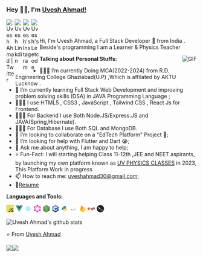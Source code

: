  ### Hey 👋🏽, I'm [Uvesh Ahmad!](https://linktr.ee/uveshahmad) 

<a href="https://twitter.com/Uvesh19251156">
  <img align="left" alt="Uvesh Ahmad | Twitter" width="22px" src="https://cdn.jsdelivr.net/npm/simple-icons@v3/icons/twitter.svg" />
</a>
<a href="https://www.linkedin.com/in/uvesh-ahmad-a04b621a5/">
  <img align="left" alt="Uvesh Linkdin" width="22px" src="https://cdn.jsdelivr.net/npm/simple-icons@v3/icons/linkedin.svg" />
</a>
<a href="https://www.instagram.com/uveshahmad30/">
  <img align="left" alt="Uvesh's Instagram" width="22px" src="https://cdn.jsdelivr.net/npm/simple-icons@v3/icons/instagram.svg" />
</a>
<a href="https://leetcode.com/UveshAhmad30/">
  <img align="left" alt="Uvesh's Leetcode" width="22px" src="https://cdn.jsdelivr.net/npm/simple-icons@v3/icons/leetcode.svg" />
</a>
 

<br />
<br />

Hi, I'm Uvesh Ahmad, a Full Stack Developer 🚀 from India . Beside's programming I am a Learner & Physics Teacher 

  <img align="right" alt="GIF" src="https://media.giphy.com/media/836HiJc7pgzy8iNXCn/giphy.gif" />
  
**Talking about Personal Stuffs:**

- 👨🏽‍💻 I’m currently Doing MCA(2022-2024) from R.D. Engineering College Ghaziabad(U.P) ,Which is affilated by AKTU Lucknow .
- 🌱 I’m currently learning Full Stack Web Development and improving problem solving skills (DSA)  in JAVA Programming Language  ; 
- 👨🏽‍💻 I use HTML5 , CSS3 , JavaScript , Tailwind CSS , React Js for Frontend.
- 👨🏽‍💻 For Backend I use Both Node.JS/Express.JS and JAVA(Spring,Hibernate).
- 👨🏽‍💻 For Database I use Both SQL and MongoDB.
- 👯 I’m looking to collaborate on a "EdTech Platform" Project 🤝;
- 🤔 I’m looking for help with  Flutter and Dart 😭;
- 💬 Ask me about anything, I am happy to help;
- ⚡️ Fun-Fact: I will starting helping Class 11-12th ,JEE and NEET aspirants, by launching my own platform known as [UV PHYSICS CLASSES](https://competitivegeeks.wordpress.com/) in 2023, This Platform Work in progress
- 📫 How to reach me: uveshahmad30@gmail.com;
- 📝[Resume](https://drive.google.com/file/d/1PE1-w1gBMM1HyRzmJtXL_l9SlYbPIuqU/view?usp=share_link)

**Languages and Tools:**  

<code><img height="20" src="https://raw.githubusercontent.com/github/explore/80688e429a7d4ef2fca1e82350fe8e3517d3494d/topics/javascript/javascript.png"></code>
<code><img height="20" src="https://raw.githubusercontent.com/github/explore/80688e429a7d4ef2fca1e82350fe8e3517d3494d/topics/vue/vue.png"></code>
<code><img height="20" src="https://raw.githubusercontent.com/github/explore/80688e429a7d4ef2fca1e82350fe8e3517d3494d/topics/react/react.png"></code>
<code><img height="20" src="https://raw.githubusercontent.com/github/explore/5c058a388828bb5fde0bcafd4bc867b5bb3f26f3/topics/graphql/graphql.png"></code>
<code><img height="20" src="https://raw.githubusercontent.com/github/explore/80688e429a7d4ef2fca1e82350fe8e3517d3494d/topics/nodejs/nodejs.png"></code>
<code><img height="20" src="https://raw.githubusercontent.com/github/explore/80688e429a7d4ef2fca1e82350fe8e3517d3494d/topics/cpp/cpp.png"></code>
<code><img height="20" src="https://raw.githubusercontent.com/github/explore/80688e429a7d4ef2fca1e82350fe8e3517d3494d/topics/python/python.png"></code>
<code><img height="20" src="https://raw.githubusercontent.com/github/explore/80688e429a7d4ef2fca1e82350fe8e3517d3494d/topics/mysql/mysql.png"></code>
<code><img height="20" src="https://raw.githubusercontent.com/github/explore/80688e429a7d4ef2fca1e82350fe8e3517d3494d/topics/firebase/firebase.png"></code>
<code><img height="20" src="https://raw.githubusercontent.com/github/explore/80688e429a7d4ef2fca1e82350fe8e3517d3494d/topics/git/git.png"></code>
<code><img height="20" src="https://raw.githubusercontent.com/github/explore/80688e429a7d4ef2fca1e82350fe8e3517d3494d/topics/terminal/terminal.png"></code>



![Uvesh Ahmad's github stats](https://github-readme-stats.vercel.app/api?username=uveshAhmad&show_icons=true&hide_border=true)

⭐️ From [Uvesh Ahmad](https://github.com/uveshAhmad)


<a href="https://github.com/uveshAhmad/JAVA-DSA-BY-UVESH">
  <img align="left" src="https://github-readme-stats.vercel.app/api/pin/?username=uveshAhmad&repo=JAVA-DSA-BY-UVESH" />
</a>

<a href="https://github.com/uveshAhmad/EdTechPlatform-MAJOR-By-Uvesh">
  <img align="left" src="https://github-readme-stats.vercel.app/api/pin/?username=uveshAhmad&repo=EdTechPlatform-MAJOR-By-Uvesh" />
</a>


